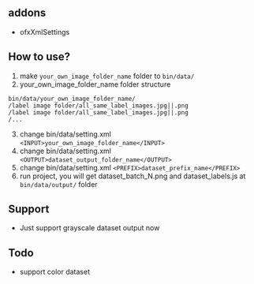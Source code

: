 

## addons
- ofxXmlSettings

## How to use?
1. make ```your_own_image_folder_name``` folder to ```bin/data/```
2. your_own_image_folder_name folder structure
```
bin/data/your_own_image_folder_name/
/label image folder/all_same_label_images.jpg||.png
/label image folder/all_same_label_images.jpg||.png
/...
```
3. change bin/data/setting.xml ``` <INPUT>your_own_image_folder_name</INPUT> ```
4. change bin/data/setting.xml ``` <OUTPUT>dataset_output_folder_name</OUTPUT> ```
5. change bin/data/setting.xml ``` <PREFIX>dataset_prefix_name</PREFIX> ```
6. run project, you will get dataset_batch_N.png and dataset_labels.js at ```bin/data/output/``` folder

## Support
- Just support grayscale dataset output now

## Todo
- support color dataset
